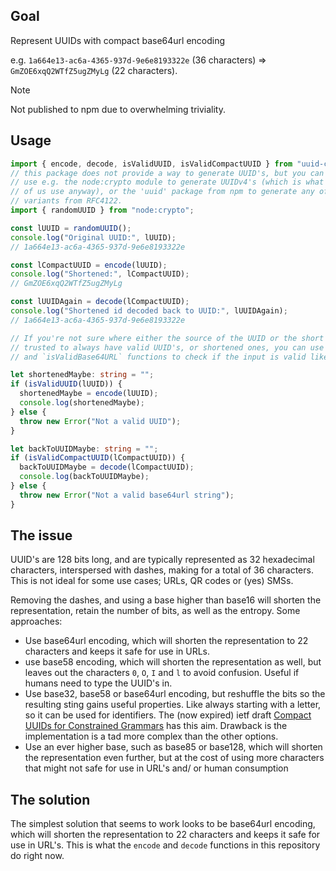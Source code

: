 ## Goal

Represent UUIDs with compact base64url encoding

e.g. `1a664e13-ac6a-4365-937d-9e6e8193322e` (36 characters) => `GmZOE6xqQ2WTfZ5ugZMyLg` (22 characters).

> [!NOTE]
> Not published to npm due to overwhelming triviality.

## Usage

```typescript
import { encode, decode, isValidUUID, isValidCompactUUID } from "uuid-compact";
// this package does not provide a way to generate UUID's, but you can use the
// use e.g. the node:crypto module to generate UUIDv4's (which is what most
// of us use anyway), or the 'uuid' package from npm to generate any of the other
// variants from RFC4122.
import { randomUUID } from "node:crypto";

const lUUID = randomUUID();
console.log("Original UUID:", lUUID);
// 1a664e13-ac6a-4365-937d-9e6e8193322e

const lCompactUUID = encode(lUUID);
console.log("Shortened:", lCompactUUID);
// GmZOE6xqQ2WTfZ5ugZMyLg

const lUUIDAgain = decode(lCompactUUID);
console.log("Shortened id decoded back to UUID:", lUUIDAgain);
// 1a664e13-ac6a-4365-937d-9e6e8193322e

// If you're not sure where either the source of the UUID or the short form can be
// trusted to always have valid UUID's, or shortened ones, you can use the `isValidUUID`
// and `isValidBase64URL` functions to check if the input is valid like so:

let shortenedMaybe: string = "";
if (isValidUUID(lUUID)) {
  shortenedMaybe = encode(lUUID);
  console.log(shortenedMaybe);
} else {
  throw new Error("Not a valid UUID");
}

let backToUUIDMaybe: string = "";
if (isValidCompactUUID(lCompactUUID)) {
  backToUUIDMaybe = decode(lCompactUUID);
  console.log(backToUUIDMaybe);
} else {
  throw new Error("Not a valid base64url string");
}
```

## The issue

UUID's are 128 bits long, and are typically represented as 32 hexadecimal characters,
interspersed with dashes, making for a total of 36 characters. This is not ideal
for some use cases; URLs, QR codes or (yes) SMSs.

Removing the dashes, and using a base higher than base16 will shorten the
representation, retain the number of bits, as well as the entropy. Some approaches:

- Use base64url encoding, which will shorten the representation to 22 characters
  and keeps it safe for use in URLs.
- use base58 encoding, which will shorten the representation as well, but leaves out
  the characters `0`, `O`, `I` and `l` to avoid confusion. Useful if humans need
  to type the UUID's in.
- Use base32, base58 or base64url encoding, but reshuffle the bits so the resulting
  sting gains useful properties. Like always starting with a letter, so it can be used
  for identifiers. The (now expired) ietf draft
  [Compact UUIDs for Constrained Grammars](https://datatracker.ietf.org/doc/draft-taylor-uuid-compact/)
  has this aim. Drawback is the implementation is a tad more complex than the
  other options.
- Use an ever higher base, such as base85 or base128, which will shorten the representation
  even further, but at the cost of using more characters that might not safe for
  use in URL's and/ or human consumption

## The solution

The simplest solution that seems to work looks to be base64url encoding, which
will shorten the representation to 22 characters and keeps it safe for use in URL's.
This is what the `encode` and `decode` functions in this repository do right now.
